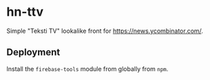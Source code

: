 # hn-ttv

Simple "Teksti TV" lookalike front for https://news.ycombinator.com/.

## Deployment

Install the `firebase-tools` module from globally from `npm`.

